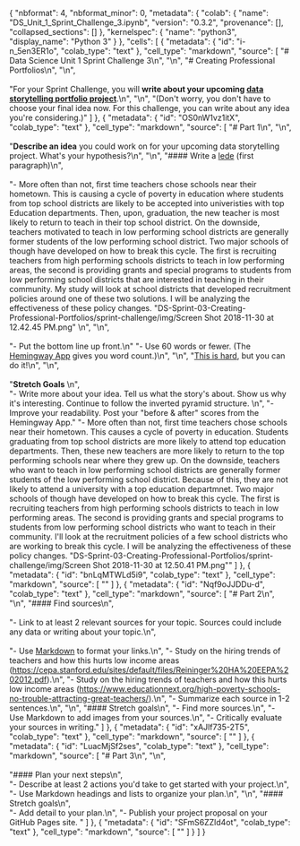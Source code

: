{
  "nbformat": 4,
  "nbformat_minor": 0,
  "metadata": {
    "colab": {
      "name": "DS_Unit_1_Sprint_Challenge_3.ipynb",
      "version": "0.3.2",
      "provenance": [],
      "collapsed_sections": []
    },
    "kernelspec": {
      "name": "python3",
      "display_name": "Python 3"
    }
  },
  "cells": [
    {
      "metadata": {
        "id": "i-n_5en3ER1o",
        "colab_type": "text"
      },
      "cell_type": "markdown",
      "source": [
        "# Data Science Unit 1 Sprint Challenge 3\n",
        "\n",
        "# Creating Professional Portfolios\n",
        "\n",
        <br><br>
        "For your Sprint Challenge, you will **write about your upcoming [data storytelling portfolio project](https://learn.lambdaschool.com/ds/module/recedjanlbpqxic2r)**.\n",
        "\n",
        "(Don't worry, you don't have to choose your final idea now. For this challenge, you can write about any idea you're considering.)"
      ]
    },
    {
      "metadata": {
        "id": "OS0nW1vz1itX",
        "colab_type": "text"
      },
      "cell_type": "markdown",
      "source": [
        "# Part 1\n",
        "\n",
        <br><br>
        "**Describe an idea** you could work on for your upcoming data storytelling project. What's your hypothesis?\n",
        "\n",
        "#### Write a [lede](https://www.thoughtco.com/how-to-write-a-great-lede-2074346) (first paragraph)\n",
        <br><br>
        "- More often than not, first time teachers chose schools near their hometown. This is causing a cycle of poverty in education where students from top school districts are likely to be accepted into univeristies with top Education departments. Then, upon, graduation, the new teacher is most likely to return to teach in their top school district. On the downside, teachers motivated to teach in low performing school districts are generally former students of the low performing school district. Two major schools of though have developed on how to break this cycle. The first is recruiting teachers from high performing schools districts to teach in low performing areas, the second is providing grants and special programs to students from low performing school districts that are interested in teaching in their community. My study will look at school districts that developed recruitment policies around one of these two solutions. I will be analyzing the effectiveness of these policy changes. "DS-Sprint-03-Creating-Professional-Portfolios/sprint-challenge/img/Screen Shot 2018-11-30 at 12.42.45 PM.png" \n",
        "\n",
        <br><br>
        "- Put the bottom line up front.\n"
    "- Use 60 words or fewer. (The [Hemingway App](http://www.hemingwayapp.com/) gives you word count.)\n",
        "\n",
        "[This is hard](https://quoteinvestigator.com/2012/04/28/shorter-letter/), but you can do it!\n",
        "\n",
        <br><br>
        "**Stretch Goals** \n",
        <br>
        "- Write more about your idea. Tell us what the story's about. Show us why it's interesting. Continue to follow the inverted pyramid structure. \n",
        "- Improve your readability. Post your \"before & after\" scores from the Hemingway App."
        "- More often than not, first time teachers chose schools near their hometown. This causes a cycle of poverty in education. Students graduating from top school districts are more likely to attend top education departments. Then, these new teachers are more likely to return to the top performing schools near where they grew up. On the downside, teachers who want to teach in low performing school districts are generally former students of the low performing school district. Because of this, they are not likely to attend a university with a top education departmnet. Two major schools of though have developed on how to break this cycle. The first is recruiting teachers from high performing schools districts to teach in low performing areas. The second is providing grants and special programs to students from low performing school districts who want to teach in their community. I'll look at the recruitment policies of a few school districts who are working to break this cycle. I will be analyzing the effectiveness of these policy changes. "DS-Sprint-03-Creating-Professional-Portfolios/sprint-challenge/img/Screen Shot 2018-11-30 at 12.50.41 PM.png""
      ]
    },
    {
      "metadata": {
        "id": "bnLqMTWLd5i9",
        "colab_type": "text"
      },
      "cell_type": "markdown",
      "source": [
        ""
      ]
    },
    {
      "metadata": {
        "id": "Nqf9oJJDDu-d",
        "colab_type": "text"
      },
      "cell_type": "markdown",
      "source": [
        "# Part 2\n",
        "\n",
        "#### Find sources\n",
        <br><br>
        "- Link to at least 2 relevant sources for your topic. Sources could include any data or writing about your topic.\n",
         <br><br>
        "- Use [Markdown](https://commonmark.org/help/) to format your links.\n",
        "- Study on the hiring trends of teachers and how this hurts low income areas (https://cepa.stanford.edu/sites/default/files/Reininger%20HA%20EEPA%202012.pdf).\n",
        "- Study on the hiring trends of teachers and how this hurts low income areas (https://www.educationnext.org/high-poverty-schools-no-trouble-attracting-great-teachers/).\n",
        "- Summarize each source in 1-2 sentences.\n",
        "\n",
        "#### Stretch goals\n",
        "- Find more sources.\n",
        "- Use Markdown to add images from your sources.\n",
        "- Critically evaluate your sources in writing."
      ]
    },
    {
      "metadata": {
        "id": "xAJlf735-2T5",
        "colab_type": "text"
      },
      "cell_type": "markdown",
      "source": [
        ""
      ]
    },
    {
      "metadata": {
        "id": "LuacMjSf2ses",
        "colab_type": "text"
      },
      "cell_type": "markdown",
      "source": [
        "# Part 3\n",
        "\n",
        <br><br>
        "#### Plan your next steps\n",
        <br>
        "- Describe at least 2 actions you'd take to get started with your project.\n",
        "- Use Markdown headings and lists to organize your plan.\n",
        "\n",
        "#### Stretch goals\n",
        <br>
        "- Add detail to your plan.\n",
        "- Publish your project proposal on your GitHub Pages site. "
      ]
    },
    {
      "metadata": {
        "id": "SFmS6ZZld4ot",
        "colab_type": "text"
      },
      "cell_type": "markdown",
      "source": [
        ""
      ]
    }
  ]
}

